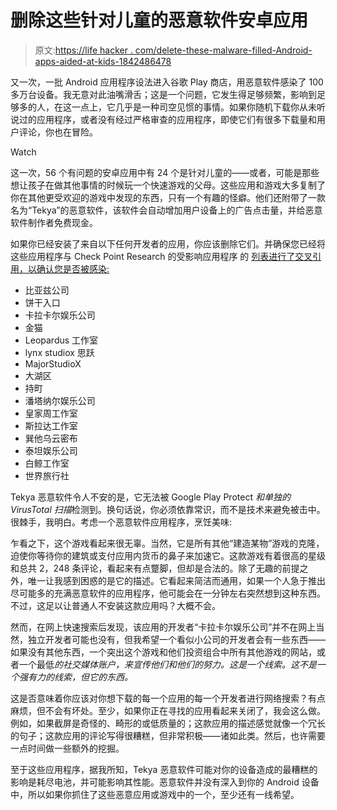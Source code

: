 # 删除这些针对儿童的恶意软件安卓应用

> 原文:[https://life hacker . com/delete-these-malware-filled-Android-apps-aided-at-kids-1842486478](https://lifehacker.com/delete-these-malware-filled-android-apps-aimed-at-kids-1842486478)

又一次，一批 Android 应用程序设法进入谷歌 Play 商店，用恶意软件感染了 100 多万台设备。我无意对此油嘴滑舌；这是一个问题，它发生得足够频繁，影响到足够多的人，在这一点上，它几乎是一种司空见惯的事情。如果你随机下载你从未听说过的应用程序，或者没有经过严格审查的应用程序，即使它们有很多下载量和用户评论，你也在冒险。

Watch

这一次，56 个有问题的安卓应用中有 24 个是针对儿童的——或者，可能是那些想让孩子在做其他事情的时候玩一个快速游戏的父母。这些应用和游戏大多复制了你在其他更受欢迎的游戏中发现的东西，只有一个有趣的怪癖。他们还附带了一款名为“Tekya”的恶意软件，该软件会自动增加用户设备上的广告点击量，并给恶意软件制作者免费现金。

如果你已经安装了来自以下任何开发者的应用，你应该删除它们。并确保您已经将这些应用程序与 Check Point Research 的受影响应用程序 的 [列表进行了交叉引用，以确认您是否被感染:](https://research.checkpoint.com/2020/google-play-store-played-again-tekya-clicker-hides-in-24-childrens-games-and-32-utility-apps/)

*   比亚兹公司
*   饼干入口
*   卡拉卡尔娱乐公司
*   金猫
*   Leopardus 工作室
*   lynx studiox 思跃
*   MajorStudioX
*   大湖区
*   持町
*   潘塔纳尔娱乐公司
*   皇家周工作室
*   斯拉达工作室
*   巽他乌云密布
*   泰坦娱乐公司
*   白鲸工作室
*   世界旅行社

Tekya 恶意软件令人不安的是，它无法被 Google Play Protect *和单独的 VirusTotal 扫描*检测到。换句话说，你必须依靠常识，而不是技术来避免被击中。很棘手，我明白。考虑一个恶意软件应用程序，烹饪美味:

乍看之下，这个游戏看起来很无辜。当然，它是所有其他“建造某物”游戏的克隆，迫使你等待你的建筑或支付应用内货币的鼻子来加速它。这款游戏有着很高的星级和总共 2，248 条评论，看起来有点蹩脚，但却是合法的。除了无趣的前提之外，唯一让我感到困惑的是它的描述。它看起来简洁而通用，如果一个人急于推出尽可能多的充满恶意软件的应用程序，他可能会在一分钟左右突然想到这种东西。不过，这足以让普通人不安装这款应用吗？大概不会。

然而，在网上快速搜索后发现，该应用的开发者“卡拉卡尔娱乐公司”并不在网上当然，独立开发者可能也没有，但我希望一个看似小公司的开发者会有一些东西——如果没有其他东西，一个突出这个游戏和他们投资组合中所有其他游戏的网站，或者一个最低*的社交媒体账户，来宣传他们和他们的努力。这是一个线索。这不是一个强有力的线索，但它的东西。*

这是否意味着你应该对你想下载的每一个应用的每一个开发者进行网络搜索？有点麻烦，但不会有坏处。至少，如果你正在寻找的应用看起来关闭了，我会这么做。例如，如果截屏是奇怪的、畸形的或低质量的；这款应用的描述感觉就像一个冗长的句子；这款应用的评论写得很糟糕，但非常积极——诸如此类。然后，也许需要一点时间做一些额外的挖掘。

至于这些应用程序，据我所知，Tekya 恶意软件可能对你的设备造成的最糟糕的影响是耗尽电池，并可能影响其性能。恶意软件并没有深入到你的 Android 设备中，所以如果你抓住了这些恶意应用或游戏中的一个，至少还有一线希望。